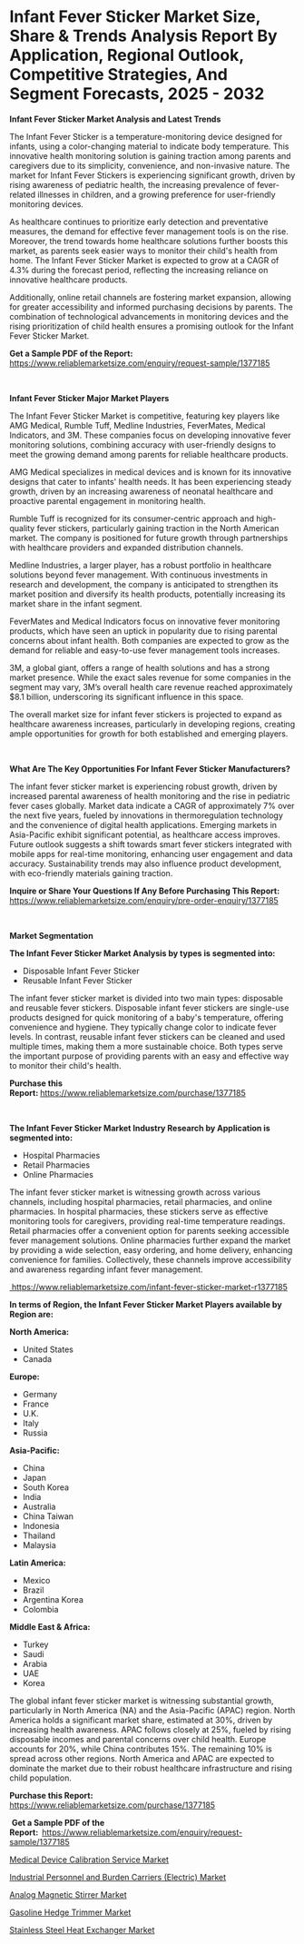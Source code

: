 <p><h1>Infant Fever Sticker Market Size, Share & Trends Analysis Report By Application, Regional Outlook, Competitive Strategies, And Segment Forecasts, 2025 - 2032</h1></p><p><strong>Infant Fever Sticker Market Analysis and Latest Trends</strong></p>
<p><p>The Infant Fever Sticker is a temperature-monitoring device designed for infants, using a color-changing material to indicate body temperature. This innovative health monitoring solution is gaining traction among parents and caregivers due to its simplicity, convenience, and non-invasive nature. The market for Infant Fever Stickers is experiencing significant growth, driven by rising awareness of pediatric health, the increasing prevalence of fever-related illnesses in children, and a growing preference for user-friendly monitoring devices.</p><p>As healthcare continues to prioritize early detection and preventative measures, the demand for effective fever management tools is on the rise. Moreover, the trend towards home healthcare solutions further boosts this market, as parents seek easier ways to monitor their child's health from home. The Infant Fever Sticker Market is expected to grow at a CAGR of 4.3% during the forecast period, reflecting the increasing reliance on innovative healthcare products.</p><p>Additionally, online retail channels are fostering market expansion, allowing for greater accessibility and informed purchasing decisions by parents. The combination of technological advancements in monitoring devices and the rising prioritization of child health ensures a promising outlook for the Infant Fever Sticker Market.</p></p>
<p><strong>Get a Sample PDF of the Report:&nbsp;</strong> <a href="https://www.reliablemarketsize.com/enquiry/request-sample/1377185?utm_campaign=2034&utm_medium=2&utm_source=Github&utm_content=ia&utm_term=28032025&utm_id=infant-fever-sticker">https://www.reliablemarketsize.com/enquiry/request-sample/1377185</a></p>
<p>&nbsp;</p>
<p><strong>Infant Fever Sticker Major Market Players</strong></p>
<p><p>The Infant Fever Sticker Market is competitive, featuring key players like AMG Medical, Rumble Tuff, Medline Industries, FeverMates, Medical Indicators, and 3M. These companies focus on developing innovative fever monitoring solutions, combining accuracy with user-friendly designs to meet the growing demand among parents for reliable healthcare products.</p><p>AMG Medical specializes in medical devices and is known for its innovative designs that cater to infants' health needs. It has been experiencing steady growth, driven by an increasing awareness of neonatal healthcare and proactive parental engagement in monitoring health.</p><p>Rumble Tuff is recognized for its consumer-centric approach and high-quality fever stickers, particularly gaining traction in the North American market. The company is positioned for future growth through partnerships with healthcare providers and expanded distribution channels.</p><p>Medline Industries, a larger player, has a robust portfolio in healthcare solutions beyond fever management. With continuous investments in research and development, the company is anticipated to strengthen its market position and diversify its health products, potentially increasing its market share in the infant segment.</p><p>FeverMates and Medical Indicators focus on innovative fever monitoring products, which have seen an uptick in popularity due to rising parental concerns about infant health. Both companies are expected to grow as the demand for reliable and easy-to-use fever management tools increases.</p><p>3M, a global giant, offers a range of health solutions and has a strong market presence. While the exact sales revenue for some companies in the segment may vary, 3M’s overall health care revenue reached approximately $8.1 billion, underscoring its significant influence in this space.</p><p>The overall market size for infant fever stickers is projected to expand as healthcare awareness increases, particularly in developing regions, creating ample opportunities for growth for both established and emerging players.</p></p>
<p>&nbsp;</p>
<p><strong>What Are The Key Opportunities For Infant Fever Sticker Manufacturers?</strong></p>
<p><p>The infant fever sticker market is experiencing robust growth, driven by increased parental awareness of health monitoring and the rise in pediatric fever cases globally. Market data indicate a CAGR of approximately 7% over the next five years, fueled by innovations in thermoregulation technology and the convenience of digital health applications. Emerging markets in Asia-Pacific exhibit significant potential, as healthcare access improves. Future outlook suggests a shift towards smart fever stickers integrated with mobile apps for real-time monitoring, enhancing user engagement and data accuracy. Sustainability trends may also influence product development, with eco-friendly materials gaining traction.</p></p>
<p><strong>Inquire or Share Your Questions If Any Before Purchasing This Report:</strong> <a href="https://www.reliablemarketsize.com/enquiry/pre-order-enquiry/1377185?utm_campaign=2034&utm_medium=2&utm_source=Github&utm_content=ia&utm_term=28032025&utm_id=infant-fever-sticker">https://www.reliablemarketsize.com/enquiry/pre-order-enquiry/1377185</a></p>
<p>&nbsp;</p>
<p><strong>Market Segmentation</strong></p>
<p><strong>The Infant Fever Sticker Market Analysis by types is segmented into:</strong></p>
<p><ul><li>Disposable Infant Fever Sticker</li><li>Reusable Infant Fever Sticker</li></ul></p>
<p><p>The infant fever sticker market is divided into two main types: disposable and reusable fever stickers. Disposable infant fever stickers are single-use products designed for quick monitoring of a baby's temperature, offering convenience and hygiene. They typically change color to indicate fever levels. In contrast, reusable infant fever stickers can be cleaned and used multiple times, making them a more sustainable choice. Both types serve the important purpose of providing parents with an easy and effective way to monitor their child's health.</p></p>
<p><strong>Purchase this Report:&nbsp;</strong><a href="https://www.reliablemarketsize.com/purchase/1377185?utm_campaign=2034&utm_medium=2&utm_source=Github&utm_content=ia&utm_term=28032025&utm_id=infant-fever-sticker">https://www.reliablemarketsize.com/purchase/1377185</a></p>
<p>&nbsp;</p>
<p><strong>The Infant Fever Sticker Market Industry Research by Application is segmented into:</strong></p>
<p><ul><li>Hospital Pharmacies</li><li>Retail Pharmacies</li><li>Online Pharmacies</li></ul></p>
<p><p>The infant fever sticker market is witnessing growth across various channels, including hospital pharmacies, retail pharmacies, and online pharmacies. In hospital pharmacies, these stickers serve as effective monitoring tools for caregivers, providing real-time temperature readings. Retail pharmacies offer a convenient option for parents seeking accessible fever management solutions. Online pharmacies further expand the market by providing a wide selection, easy ordering, and home delivery, enhancing convenience for families. Collectively, these channels improve accessibility and awareness regarding infant fever management.</p></p>
<p><a href="https://www.reliablemarketsize.com/infant-fever-sticker-market-r1377185?utm_campaign=2034&utm_medium=2&utm_source=Github&utm_content=ia&utm_term=28032025&utm_id=infant-fever-sticker">&nbsp;https://www.reliablemarketsize.com/infant-fever-sticker-market-r1377185</a></p>
<p><strong>In terms of Region, the Infant Fever Sticker Market Players available by Region are:</strong></p>
<p>
    <p> <strong> North America: </strong>
        <ul>
            <li>United States</li>
            <li>Canada</li>
        </ul>
        </p> 
    <p> <strong> Europe: </strong>
        <ul>
            <li>Germany</li>
            <li>France</li>
            <li>U.K.</li>
            <li>Italy</li>
            <li>Russia</li>
        </ul>
        </p> 
    <p> <strong> Asia-Pacific: </strong>
        <ul>
            <li>China</li>
            <li>Japan</li>
            <li>South Korea</li>
            <li>India</li>
            <li>Australia</li>
            <li>China Taiwan</li>
            <li>Indonesia</li>
            <li>Thailand</li>
            <li>Malaysia</li>
        </ul>
        </p> 
    <p> <strong> Latin America: </strong>
        <ul>
            <li>Mexico</li>
            <li>Brazil</li>
            <li>Argentina Korea</li>
            <li>Colombia</li>
        </ul>
        </p> 
    <p> <strong> Middle East & Africa: </strong>
        <ul>
            <li>Turkey</li>
            <li>Saudi</li>
            <li>Arabia</li>
            <li>UAE</li>
            <li>Korea</li>
        </ul>
    </p>
    </p>
<p><p>The global infant fever sticker market is witnessing substantial growth, particularly in North America (NA) and the Asia-Pacific (APAC) region. North America holds a significant market share, estimated at 30%, driven by increasing health awareness. APAC follows closely at 25%, fueled by rising disposable incomes and parental concerns over child health. Europe accounts for 20%, while China contributes 15%. The remaining 10% is spread across other regions. North America and APAC are expected to dominate the market due to their robust healthcare infrastructure and rising child population.</p></p>
<p><strong>Purchase this Report: </strong><a href="https://www.reliablemarketsize.com/purchase/1377185?utm_campaign=2034&utm_medium=2&utm_source=Github&utm_content=ia&utm_term=28032025&utm_id=infant-fever-sticker">https://www.reliablemarketsize.com/purchase/1377185</a></p>
<p>&nbsp;<strong>Get a Sample PDF of the Report:&nbsp;&nbsp;</strong><a href="https://www.reliablemarketsize.com/enquiry/request-sample/1377185?utm_campaign=2034&utm_medium=2&utm_source=Github&utm_content=ia&utm_term=28032025&utm_id=infant-fever-sticker">https://www.reliablemarketsize.com/enquiry/request-sample/1377185</a></p>
<p><strong></strong></p>
<p><p><a href="https://github.com/bettysbozer/Market-Research-Report-List-1/blob/main/medical-device-calibration-service-market.md?utm_campaign=2034&utm_medium=2&utm_source=Github&utm_content=ia&utm_term=28032025&utm_id=infant-fever-sticker">Medical Device Calibration Service Market</a></p><p><a href="https://github.com/safurdorthu8/Market-Research-Report-List-1/blob/main/industrial-personnel-and-burden-carriers-electric-market.md?utm_campaign=2034&utm_medium=2&utm_source=Github&utm_content=ia&utm_term=28032025&utm_id=infant-fever-sticker">Industrial Personnel and Burden Carriers (Electric) Market</a></p><p><a href="https://www.linkedin.com/pulse/global-analog-magnetic-stirrer-market-analysis-report-encompassing-rw7tf?utm_campaign=2034&utm_medium=2&utm_source=Github&utm_content=ia&utm_term=28032025&utm_id=infant-fever-sticker">Analog Magnetic Stirrer Market</a></p><p><a href="https://www.linkedin.com/pulse/gasoline-hedge-trimmer-market-trends-strategic-insights-2025-oudjf?utm_campaign=2034&utm_medium=2&utm_source=Github&utm_content=ia&utm_term=28032025&utm_id=infant-fever-sticker">Gasoline Hedge Trimmer Market</a></p><p><a href="https://www.linkedin.com/pulse/forecast-of126-cagr-study-stainless-steel-heat-exchanger-market-3igcf?utm_campaign=2034&utm_medium=2&utm_source=Github&utm_content=ia&utm_term=28032025&utm_id=infant-fever-sticker">Stainless Steel Heat Exchanger Market</a></p></p>